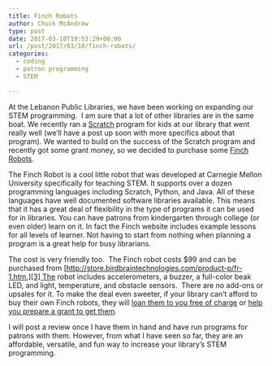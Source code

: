 ```yaml
---
title: Finch Robots
author: Chuck McAndrew
type: post
date: 2017-03-10T19:53:29+00:00
url: /post/2017/03/10/finch-robots/
categories:
  - coding
  - patron programming
  - STEM

---
```

At the Lebanon Public Libraries, we have been working on expanding our STEM programming.  I am sure that a lot of other libraries are in the same boat. We recently ran a [Scratch][1] program for kids at our library that went really well (we&#8217;ll have a post up soon with more specifics about that program). We wanted to build on the success of the Scratch program and recently got some grant money, so we decided to purchase some [Finch Robots][2].

The Finch Robot is a cool little robot that was developed at Carnegie Mellon University specifically for teaching STEM. It supports over a dozen programming languages including Scratch, Python, and Java. All of these languages have well documented software libraries available. This means that it has a great deal of flexibility in the type of programs it can be used for in libraries. You can have patrons from kindergarten through college (or even older) learn on it. In fact the Finch website includes example lessons for all levels of learner. Not having to start from nothing when planning a program is a great help for busy librarians.

The cost is very friendly too.  The Finch robot costs $99 and can be purchased from [http://store.birdbraintechnologies.com/product-p/fr-1.htm.][3] The robot includes accelerometers, a buzzer, a full-color beak LED, and light, temperature, and obstacle sensors.  There are no add-ons or upsales for it. To make the deal even sweeter, if your library can&#8217;t afford to buy their own Finch robots, they will [loan them to you free of charge][4] or [help you prepare a grant to get them][5].

I will post a review once I have them in hand and have run programs for patrons with them. However, from what I have seen so far, they are an affordable, versatile, and fun way to increase your library&#8217;s STEM programming.

 [1]: https://scratch.mit.edu/
 [2]: http://www.finchrobot.com/
 [3]: http://store.birdbraintechnologies.com/product-p/fr-1.htm
 [4]: http://www.finchrobot.com/loanprogram
 [5]: http://www.finchrobot.com/grant-writing-materials
